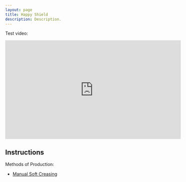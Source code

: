 ```yaml
---
layout: page
title: Happy Shield
description: Description.
---
```


Test video:

<iframe width="560" height="315" src="https://www.youtube.com/embed/Tp1zVKM3T54" frameborder="0" allow="accelerometer; autoplay; encrypted-media; gyroscope; picture-in-picture" allowfullscreen></iframe>

## Instructions

Methods of Production:

* [Manual Soft Creasing](./manual-soft-creasing/)